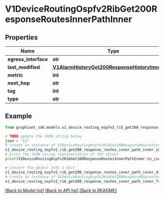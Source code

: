 # V1DeviceRoutingOspfv2RibGet200ResponseRoutesInnerPathInner


## Properties

Name | Type | Description | Notes
------------ | ------------- | ------------- | -------------
**egress_interface** | **str** |  | [optional] 
**last_modified** | [**V1AlarmHistoryGet200ResponseHistoryInnerTime**](V1AlarmHistoryGet200ResponseHistoryInnerTime.md) |  | [optional] 
**metric** | **int** |  | [optional] 
**next_hop** | **str** |  | [optional] 
**tag** | **int** |  | [optional] 
**type** | **str** |  | [optional] 

## Example

```python
from graphiant_sdk.models.v1_device_routing_ospfv2_rib_get200_response_routes_inner_path_inner import V1DeviceRoutingOspfv2RibGet200ResponseRoutesInnerPathInner

# TODO update the JSON string below
json = "{}"
# create an instance of V1DeviceRoutingOspfv2RibGet200ResponseRoutesInnerPathInner from a JSON string
v1_device_routing_ospfv2_rib_get200_response_routes_inner_path_inner_instance = V1DeviceRoutingOspfv2RibGet200ResponseRoutesInnerPathInner.from_json(json)
# print the JSON string representation of the object
print(V1DeviceRoutingOspfv2RibGet200ResponseRoutesInnerPathInner.to_json())

# convert the object into a dict
v1_device_routing_ospfv2_rib_get200_response_routes_inner_path_inner_dict = v1_device_routing_ospfv2_rib_get200_response_routes_inner_path_inner_instance.to_dict()
# create an instance of V1DeviceRoutingOspfv2RibGet200ResponseRoutesInnerPathInner from a dict
v1_device_routing_ospfv2_rib_get200_response_routes_inner_path_inner_from_dict = V1DeviceRoutingOspfv2RibGet200ResponseRoutesInnerPathInner.from_dict(v1_device_routing_ospfv2_rib_get200_response_routes_inner_path_inner_dict)
```
[[Back to Model list]](../README.md#documentation-for-models) [[Back to API list]](../README.md#documentation-for-api-endpoints) [[Back to README]](../README.md)


